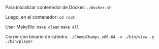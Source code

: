 
Para inicializar contenedor de Docker:
    ```./docker.sh``` 

Luego, en el contenedor:
    ```cd root```

Usar Makefile:
    ```make clean```
    ```make all```



Correr con binario de cátedra:
    ```./ChompChamps_x86-64 -v ./bin/view -p ./bin/player``` 

